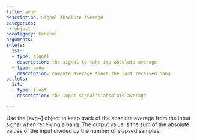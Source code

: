 ```yaml
---
title: avg~
description: Signal absolute average
categories:
 - object
pdcategory: General
arguments:
inlets:
  1st:
  - type: signal
    description: the signal to take its absolute average
  - type: bang
    description: compute average since the last received bang
outlets:
  1st:
  - type: float
    description: the input signal's absolute average

---
```


Use the [avg~] object to keep track of the absolute average from the input signal when receiving a bang. The output value is the sum of the absolute values of the input divided by the number of elapsed samples.

